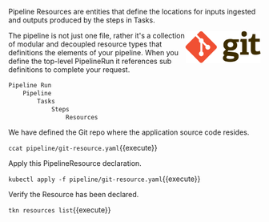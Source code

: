 Pipeline Resources are entities that define the locations for inputs ingested and outputs produced by the steps in Tasks.

<img align="right" src="./assets/git.png" width="150">

The pipeline is not just one file, rather it's a collection of modular and decoupled resource types that definitions the elements of your pipeline. When you define the top-level PipelineRun it references sub definitions to complete your request.

```text
Pipeline Run
    Pipeline
        Tasks
            Steps
                Resources
```

We have defined the Git repo where the application source code resides.

`ccat pipeline/git-resource.yaml`{{execute}}

Apply this PipelineResource declaration.

`kubectl apply -f pipeline/git-resource.yaml`{{execute}}

Verify the Resource has been declared.

`tkn resources list`{{execute}}
